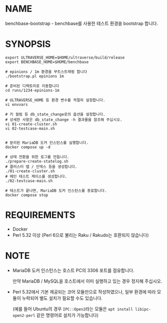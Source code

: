 # NAME
benchbase-bootstrap - benchbase를 사용한 테스트 환경을 bootstrap 합니다.

# SYNOPSIS
```shell
export ULTRAVERSE_HOME=$HOME/ultraverse/build/release
export BENCHBASE_HOME=$HOME/benchbase

# epinions / 1m 환경을 부트스트래핑 합니다
./bootstrap.pl epinions 1m

# 준비된 디렉토리로 이동합니다
cd runs/1234-epinions-1m

# ULTRAVERSE_HOME 등 환경 변수를 적절히 설정합니다.
vi envvars

# 키 컬럼 등 db_state_change로의 옵션을 설정합니다.
# 상세한 사항은 db_state_change -h 결과물을 참조해 주십시오.
vi 01-create-cluster.sh
vi 02-testcase-main.sh


# 분리된 MariaDB 도커 인스턴스를 실행합니다.
docker compose up -d

# 상태 전환을 위한 로그를 만듭니다.
./prepare-create-statelog.sh
# 클러스터 맵 / 인덱스 등을 생성합니다.
./01-create-cluster.sh
# 메인 테스트 케이스를 생성합니다.
./02-testcase-main.sh

# 테스트가 끝나면, MariaDB 도커 인스턴스를 종료합니다.
docker compose stop
```

# REQUIREMENTS

- Docker
- Perl 5.32 이상 (Perl 6으로 불리는 Raku / Rakudo는 호환되지 않습니다)

# NOTE

- MariaDB 도커 인스턴스는 호스트 PC의 3306 포트를 점유합니다.

  만약 MariaDB / MySQL을 호스트에서 이미 실행하고 있는 경우 정지해 주십시오.

- Perl 5.32에서 기본 제공되는 코어 모듈만으로 작성하였으나, 일부 환경에 따라 모듈이 누락되어 별도 설치가 필요할 수도 있습니다.

  (예를 들어 Ubuntu의 경우 `IPC::Open2`라는 모듈은 `apt install libipc-open2-perl` 같은 명령어로 설치가 가능합니다)
